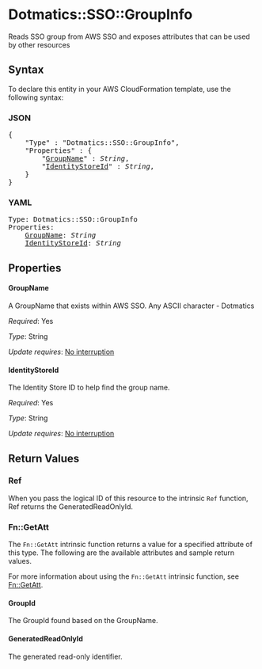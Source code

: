 # Dotmatics::SSO::GroupInfo

Reads SSO group from AWS SSO and exposes attributes that can be used by other resources

## Syntax

To declare this entity in your AWS CloudFormation template, use the following syntax:

### JSON

<pre>
{
    "Type" : "Dotmatics::SSO::GroupInfo",
    "Properties" : {
        "<a href="#groupname" title="GroupName">GroupName</a>" : <i>String</i>,
        "<a href="#identitystoreid" title="IdentityStoreId">IdentityStoreId</a>" : <i>String</i>,
    }
}
</pre>

### YAML

<pre>
Type: Dotmatics::SSO::GroupInfo
Properties:
    <a href="#groupname" title="GroupName">GroupName</a>: <i>String</i>
    <a href="#identitystoreid" title="IdentityStoreId">IdentityStoreId</a>: <i>String</i>
</pre>

## Properties

#### GroupName

A GroupName that exists within AWS SSO. Any ASCII character - Dotmatics

_Required_: Yes

_Type_: String

_Update requires_: [No interruption](https://docs.aws.amazon.com/AWSCloudFormation/latest/UserGuide/using-cfn-updating-stacks-update-behaviors.html#update-no-interrupt)

#### IdentityStoreId

The Identity Store ID to help find the group name.

_Required_: Yes

_Type_: String

_Update requires_: [No interruption](https://docs.aws.amazon.com/AWSCloudFormation/latest/UserGuide/using-cfn-updating-stacks-update-behaviors.html#update-no-interrupt)

## Return Values

### Ref

When you pass the logical ID of this resource to the intrinsic `Ref` function, Ref returns the GeneratedReadOnlyId.

### Fn::GetAtt

The `Fn::GetAtt` intrinsic function returns a value for a specified attribute of this type. The following are the available attributes and sample return values.

For more information about using the `Fn::GetAtt` intrinsic function, see [Fn::GetAtt](https://docs.aws.amazon.com/AWSCloudFormation/latest/UserGuide/intrinsic-function-reference-getatt.html).

#### GroupId

The GroupId found based on the GroupName.

#### GeneratedReadOnlyId

The generated read-only identifier.

